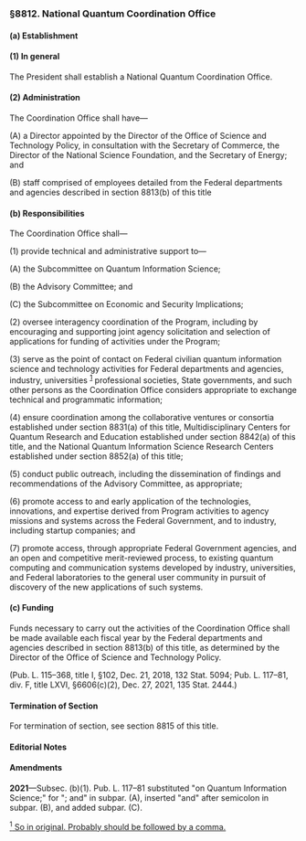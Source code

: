### §8812. National Quantum Coordination Office ###

#### (a) Establishment ####

#### (1) In general ####

The President shall establish a National Quantum Coordination Office.

#### (2) Administration ####

The Coordination Office shall have—

(A) a Director appointed by the Director of the Office of Science and Technology Policy, in consultation with the Secretary of Commerce, the Director of the National Science Foundation, and the Secretary of Energy; and

(B) staff comprised of employees detailed from the Federal departments and agencies described in section 8813(b) of this title

#### (b) Responsibilities ####

The Coordination Office shall—

(1) provide technical and administrative support to—

(A) the Subcommittee on Quantum Information Science;

(B) the Advisory Committee; and

(C) the Subcommittee on Economic and Security Implications;

(2) oversee interagency coordination of the Program, including by encouraging and supporting joint agency solicitation and selection of applications for funding of activities under the Program;

(3) serve as the point of contact on Federal civilian quantum information science and technology activities for Federal departments and agencies, industry, universities <sup><a href="#8812_1_target" name="8812_1">1</a></sup> professional societies, State governments, and such other persons as the Coordination Office considers appropriate to exchange technical and programmatic information;

(4) ensure coordination among the collaborative ventures or consortia established under section 8831(a) of this title, Multidisciplinary Centers for Quantum Research and Education established under section 8842(a) of this title, and the National Quantum Information Science Research Centers established under section 8852(a) of this title;

(5) conduct public outreach, including the dissemination of findings and recommendations of the Advisory Committee, as appropriate;

(6) promote access to and early application of the technologies, innovations, and expertise derived from Program activities to agency missions and systems across the Federal Government, and to industry, including startup companies; and

(7) promote access, through appropriate Federal Government agencies, and an open and competitive merit-reviewed process, to existing quantum computing and communication systems developed by industry, universities, and Federal laboratories to the general user community in pursuit of discovery of the new applications of such systems.

#### (c) Funding ####

Funds necessary to carry out the activities of the Coordination Office shall be made available each fiscal year by the Federal departments and agencies described in section 8813(b) of this title, as determined by the Director of the Office of Science and Technology Policy.

(Pub. L. 115–368, title I, §102, Dec. 21, 2018, 132 Stat. 5094; Pub. L. 117–81, div. F, title LXVI, §6606(c)(2), Dec. 27, 2021, 135 Stat. 2444.)

#### Termination of Section ####

For termination of section, see section 8815 of this title.

#### **Editorial Notes** ####

#### Amendments ####

**2021**—Subsec. (b)(1). Pub. L. 117–81 substituted "on Quantum Information Science;" for "; and" in subpar. (A), inserted "and" after semicolon in subpar. (B), and added subpar. (C).

[<sup>1</sup> So in original. Probably should be followed by a comma.](#8812_1)